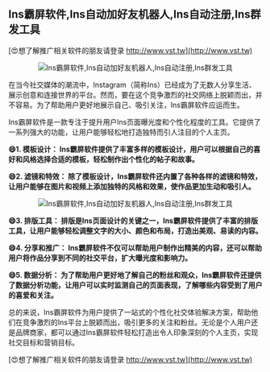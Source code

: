 ## **Ins霸屏软件,Ins自动加好友机器人,Ins自动注册,Ins群发工具**

[😍想了解推广相关软件的朋友请登录 http://www.vst.tw](http://www.vst.tw)

 <center><img src="https://vst.tw/MP4/tuiguang/png/0.png" alt="Ins霸屏软件,Ins自动加好友机器人,Ins自动注册,Ins群发工具"></center>

在当今社交媒体的潮流中，Instagram（简称Ins）已经成为了无数人分享生活、展示创意和连接世界的平台。然而，要在这个竞争激烈的社交网络上脱颖而出，并不容易。为了帮助用户更好地展示自己、吸引关注，Ins霸屏软件应运而生。

Ins霸屏软件是一款专注于提升用户Ins页面曝光度和个性化程度的工具。它提供了一系列强大的功能，让用户能够轻松地打造独特而引人注目的个人主页。

**😄1. 模板设计： Ins霸屏软件提供了丰富多样的模板设计，用户可以根据自己的喜好和风格选择合适的模板，轻松制作出个性化的帖子和故事。**

**😄2. 滤镜和特效： 除了模板设计，Ins霸屏软件还内置了各种各样的滤镜和特效，让用户能够在图片和视频上添加独特的风格和效果，使作品更加生动和吸引人。**

 <center><img src="https://vst.tw/MP4/tuiguang/png/5.png" alt="Ins霸屏软件,Ins自动加好友机器人,Ins自动注册,Ins群发工具"></center>

**😄3. 排版工具： 排版是Ins页面设计的关键之一，Ins霸屏软件提供了丰富的排版工具，让用户能够轻松调整文字的大小、颜色和布局，打造出美观、易读的内容。**

**😄4. 分享和推广： Ins霸屏软件不仅可以帮助用户制作出精美的内容，还可以帮助用户将作品分享到不同的社交平台，扩大曝光度和影响力。**

**😄5. 数据分析： 为了帮助用户更好地了解自己的粉丝和观众，Ins霸屏软件还提供了数据分析功能，让用户可以实时监测自己的页面表现，了解哪些内容受到了用户的喜爱和关注。**

总的来说，Ins霸屏软件为用户提供了一站式的个性化社交体验解决方案，帮助他们在竞争激烈的Ins平台上脱颖而出，吸引更多的关注和粉丝。无论是个人用户还是品牌商家，都可以通过Ins霸屏软件轻松打造出令人印象深刻的个人主页，实现社交目标和营销目标。

[😍想了解推广相关软件的朋友请登录 http://www.vst.tw](http://www.vst.tw)



